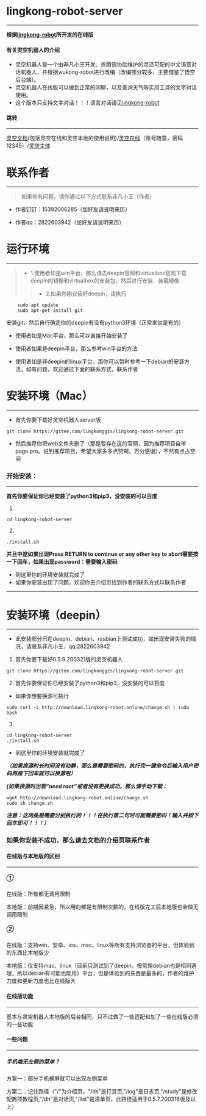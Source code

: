 # lingkong-robot-server
----
**根据[lingkong-robot](https://gitee.com/lingkonggzs/lingkong-robot)所开发的在线版**

#### 有关灵空机器人的介绍

* 灵空机器人是一个由非凡小王开发、折腾调协助维护的灵活可配的中文语音对话机器人，并根据wukong-robot进行改编（改编部分较多，主要借鉴了悟空后台端）。
* 灵空机器人在线版可以做到正常的闲聊，以及查询天气等实用工具的文字对话使用。
* 这个版本只支持文字对话！！！语言对话请见[lingkong-robot](https://gitee.com/lingkonggzs/lingkong-robot)
#### 跳转
----
[灵空文档](http://docs.lingkong-robot.cn)(包括灵空在线和灵空本地的使用说明)/[灵空在线](http://server.lingkong.store:888/)（账号随意，密码12345）/[灵空主体](https://gitee.com/lingkonggzs/lingkong-robot)



# 联系作者
----

> 如果你有问题，请你通过以下方式联系非凡小王（作者）

* 作者钉钉：15392006285（加好友请说明来历）

* 作者qq：2822603942（加好友请说明来历）


# 运行环境
----
> * 1.使用者如是win平台，那么请去deepin官网和virtualbox官网下载deepin的镜像和virtualbox的安装包，然后进行安装、装载镜像
>> * 2.如果你刚安装好deepin，请执行
```shell
    sudo apt update
    sudo apt-get install git
```
安装git，然后自行确定你的deepin有没有python3环境（正常来说是有的）


* 使用者如是Mac平台，那么可以直接开始安装了

* 使用者如果是deepin平台，那么参考win平台的方法

* 使用者如是非deepin的linux平台，那你可以暂时参考一下debian的安装方法，如有问题，欢迎通过下面的联系方式，联系作者
# 安装环境（Mac）
---

* 首先你要下载好灵空机器人server版
```shell
git clone https://gitee.com/lingkonggzs/lingkong-robot-server.git
```
* 然后推荐你把web文件夹删了（那是暂存在这的官网，因为推荐项目自带page pro。说到推荐项目，希望大家多多点赞啊，万分感谢），不然有点占空间

### 开始安装：
----
**首先你要保证你已经安装了python3和pip3，没安装的可以百度**

1.
```shell
cd lingkong-robot-server
```
2.
```shell
./install.sh
```
**并且中途如果出现Press RETURN to continue or any other key to abort需要按一下回车，如果出现password：需要输入密码**

* 到这里你的环境安装就完成了
* 如果你安装出现了问题，欢迎你去介绍页找到作者的联系方式以联系作者
----

# 安装环境（deepin）
----
* 此安装部分已在deepin、debian、rasbian上测试成功，如出现安装失败的情况，请联系非凡小王，qq:2822603942


1. 首先你要下载好0.5.9.200321版的灵空机器人
```shell
git clone https://gitee.com/lingkonggzs/lingkong-robot-server.git
```
2. 首先你要保证你已经安装了python3和pip3，没安装的可以百度


* 如果你想要换源可执行
```shell
sudo curl -L http://download.lingkong-robot.online/change.sh | sudo bash
```
3.
```shell
cd lingkong-robot-server
./install.sh
```

* 到这里你的环境安装就完成了

***（如果换源时长时间没有动静，那么是需要密码的，执行完一键命令后输入用户密码再按下回车就可以换源啦）***

***(如果换源时出现“need root”或者没有更换成功，那么请手动下载：***
```shell
wget http://download.lingkong-robot.online/change.sh
sudo sh change.sh
```
***注意：这两条是需要分别执行的！！！在执行第二句时可能需要密码！输入并按下回车即可！！！）***
### 如果你安装不成功，那么请去文档的介绍页联系作者



#### 在线版与本地版的区别
----
##### ①

在线版：所有都无调用限制

本地版：前期因紧急，所以用的都是有限制次数的，在线版完工后本地版也会做无调用限制

##### ②

在线版：支持win、安卓、ios、mac、linux等所有支持浏览器的平台，但体验到的东西比本地版少

本地版：仅支持mac、linux（目前只测试到了deepin，按常理debian也是相同道理，所以debian有可能也能用）平台，但是体验到的东西是最多的，作者的维护力度和更新力度也比在线版大

#### 在线版功能
----
基本与灵空机器人本地版的后台相同，只不过做了一些适配和加了一些在线版必须的一些功能

#### 一些问题
----
##### 手机端无左侧的菜单？

方案一：部分手机横屏就可以出现左侧菜单

方案二：记住路径（"/"为介绍页，"/ds"是打赏页,"/log"是日志页,"/study"是修改配置项教程页,"/dh"是对话页,"/list"是清单页，此路径适用于0.5.7.200316版及以上）

#### 